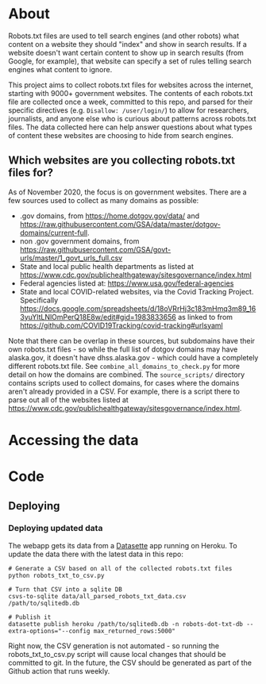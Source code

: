 # About
Robots.txt files are used to tell search engines (and other robots) what content on a website they should "index" and show in search results. If a website doesn't want certain content to show up in search results (from Google, for example), that website can specify a set of rules telling search engines what content to ignore.

This project aims to collect robots.txt files for websites across the internet, starting with 9000+ government websites. The contents of each robots.txt file are collected once a week, committed to this repo, and parsed for their specific directives (e.g. `Disallow: /user/login/`) to allow for researchers, journalists, and anyone else who is curious about patterns across robots.txt files. The data collected here can help answer questions about what types of content these websites are choosing to hide from search engines.

## Which websites are you collecting robots.txt files for?
As of November 2020, the focus is on government websites. There are a few sources used to collect as many domains as possible:
* .gov domains, from https://home.dotgov.gov/data/ and https://raw.githubusercontent.com/GSA/data/master/dotgov-domains/current-full.
* non .gov government domains, from https://raw.githubusercontent.com/GSA/govt-urls/master/1_govt_urls_full.csv
* State and local public health departments as listed at https://www.cdc.gov/publichealthgateway/sitesgovernance/index.html
* Federal agencies listed at: https://www.usa.gov/federal-agencies
* State and local COVID-related websites, via the Covid Tracking Project. Specifically https://docs.google.com/spreadsheets/d/18oVRrHj3c183mHmq3m89_163yuYltLNlOmPerQ18E8w/edit#gid=1983833656 as linked to from https://github.com/COVID19Tracking/covid-tracking#urlsyaml

Note that there can be overlap in these sources, but subdomains have their own robots.txt files - so while the full list of dotgov domains may have alaska.gov, it doesn't have dhss.alaska.gov - which could have a completely different robots.txt file. See `combine_all_domains_to_check.py` for more detail on how the domains are combined. The `source_scripts/` directory contains scripts used to collect domains, for cases where the domains aren't already provided in a CSV. For example, there is a script there to parse out all of the websites listed at https://www.cdc.gov/publichealthgateway/sitesgovernance/index.html.


# Accessing the data
# Code
## Deploying
### Deploying updated data
The webapp gets its data from a [Datasette](https://docs.datasette.io/en/stable/) app running on Heroku. To update the data there with the latest data in this repo:
```
# Generate a CSV based on all of the collected robots.txt files
python robots_txt_to_csv.py

# Turn that CSV into a sqlite DB
csvs-to-sqlite data/all_parsed_robots_txt_data.csv /path/to/sqlitedb.db

# Publish it
datasette publish heroku /path/to/sqlitedb.db -n robots-dot-txt-db --extra-options="--config max_returned_rows:5000"
```
Right now, the CSV generation is not automated - so running the robots_txt_to_csv.py script will cause local changes that should be committed to git. In the future, the CSV should be generated as part of the Github action that runs weekly.